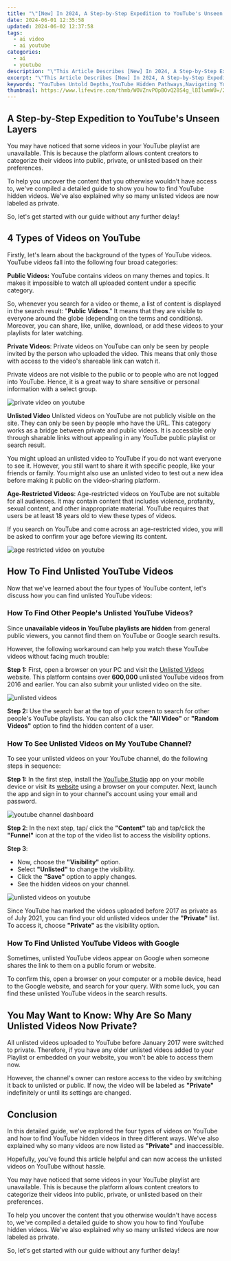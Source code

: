 ```yaml
---
title: "\"[New] In 2024, A Step-by-Step Expedition to YouTube's Unseen Layers\""
date: 2024-06-01 12:35:58
updated: 2024-06-02 12:37:58
tags:
  - ai video
  - ai youtube
categories:
  - ai
  - youtube
description: "\"This Article Describes [New] In 2024, A Step-by-Step Expedition to YouTube's Unseen Layers\""
excerpt: "\"This Article Describes [New] In 2024, A Step-by-Step Expedition to YouTube's Unseen Layers\""
keywords: "YouTubes Untold Depths,YouTube Hidden Pathways,Navigating YouTube Secrets,Insider Guide to YouTube,Unveiling YouTube Mysteries,Deciphering YouTube Labyrinth,Exploring YouTube's Core"
thumbnail: https://www.lifewire.com/thmb/WOVZnvP0pBOvQ28S4g_lBIlwmWU=/210x138/filters:no_upscale():max_bytes(150000):strip_icc()/Screenshot2024-05-14at1.32.44PM-743e663dd3194cf39b59416923a914f9.png
---
```


## A Step-by-Step Expedition to YouTube's Unseen Layers

You may have noticed that some videos in your YouTube playlist are unavailable. This is because the platform allows content creators to categorize their videos into public, private, or unlisted based on their preferences.

To help you uncover the content that you otherwise wouldn't have access to, we've compiled a detailed guide to show you how to find YouTube hidden videos. We've also explained why so many unlisted videos are now labeled as private.

So, let's get started with our guide without any further delay!

## 4 Types of Videos on YouTube

Firstly, let's learn about the background of the types of YouTube videos. YouTube videos fall into the following four broad categories:

**Public Videos:** YouTube contains videos on many themes and topics. It makes it impossible to watch all uploaded content under a specific category.

So, whenever you search for a video or theme, a list of content is displayed in the search result: "**Public** **Videos**." It means that they are visible to everyone around the globe (depending on the terms and conditions). Moreover, you can share, like, unlike, download, or add these videos to your playlists for later watching.

**Private Videos**: Private videos on YouTube can only be seen by people invited by the person who uploaded the video. This means that only those with access to the video's shareable link can watch it.

Private videos are not visible to the public or to people who are not logged into YouTube. Hence, it is a great way to share sensitive or personal information with a select group.

![private video on youtube](https://images.wondershare.com/filmora/article-images/private-video-on-youtube.png)

**Unlisted Video** Unlisted videos on YouTube are not publicly visible on the site. They can only be seen by people who have the URL. This category works as a bridge between private and public videos. It is accessible only through sharable links without appealing in any YouTube public playlist or search result.

You might upload an unlisted video to YouTube if you do not want everyone to see it. However, you still want to share it with specific people, like your friends or family. You might also use an unlisted video to test out a new idea before making it public on the video-sharing platform.

**Age-Restricted Videos**: Age-restricted videos on YouTube are not suitable for all audiences. It may contain content that includes violence, profanity, sexual content, and other inappropriate material. YouTube requires that users be at least 18 years old to view these types of videos.

If you search on YouTube and come across an age-restricted video, you will be asked to confirm your age before viewing its content.

![age restricted video on youtube](https://images.wondershare.com/filmora/article-images/age-restricted-videos-on-youtube.png)

## How To Find Unlisted YouTube Videos

Now that we've learned about the four types of YouTube content, let's discuss how you can find unlisted YouTube videos:

### How To Find Other People's Unlisted YouTube Videos?

Since **unavailable videos in YouTube playlists are hidden** from general public viewers, you cannot find them on YouTube or Google search results.

However, the following workaround can help you watch these YouTube videos without facing much trouble:

**Step 1:** First, open a browser on your PC and visit the [Unlisted Videos](https://unlistedvideos.com/) website. This platform contains over **600,000** unlisted YouTube videos from 2016 and earlier. You can also submit your unlisted video on the site.

![unlisted videos](https://images.wondershare.com/filmora/article-images/using-the-unlisted-videos-website-to-see-hidden-videos.png)

**Step 2:** Use the search bar at the top of your screen to search for other people's YouTube playlists. You can also click the **"All Video"** or **"Random Videos"** option to find the hidden content of a user.

### How To See Unlisted Videos on My YouTube Channel?

To see your unlisted videos on your YouTube channel, do the following steps in sequence:

**Step 1:** In the first step, install the [YouTube Studio](https://play.google.com/store/apps/details?id=com.google.android.apps.youtube.creator&hl=en&gl=US) app on your mobile device or visit its [website](https://studio.youtube.com/) using a browser on your computer. Next, launch the app and sign in to your channel's account using your email and password.

![youtube channel dashboard](https://images.wondershare.com/filmora/article-images/accessing-youtube-studio-to-see-unlisted-videos.png)

**Step 2**: In the next step, tap/ click the **"Content"** tab and tap/click the **"Funnel"** icon at the top of the video list to access the visibility options.

**Step 3**:

* Now, choose the **"Visibility"** option.
* Select **"Unlisted"** to change the visibility.
* Click the **"Save"** option to apply changes.
* See the hidden videos on your channel.

![unlisted videos on youtube](https://images.wondershare.com/filmora/article-images/changing-videos-visibility-to-see-unlisted-videos-on-youtube.png)

Since YouTube has marked the videos uploaded before 2017 as private as of July 2021, you can find your old unlisted videos under the **"Private"** list. To access it, choose **"Private"** as the visibility option.

### How To Find Unlisted YouTube Videos with Google

Sometimes, unlisted YouTube videos appear on Google when someone shares the link to them on a public forum or website.

To confirm this, open a browser on your computer or a mobile device, head to the Google website, and search for your query. With some luck, you can find these unlisted YouTube videos in the search results.

## You May Want to Know: Why Are So Many Unlisted Videos Now Private?

All unlisted videos uploaded to YouTube before January 2017 were switched to private. Therefore, if you have any older unlisted videos added to your Playlist or embedded on your website, you won't be able to access them now.

However, the channel's owner can restore access to the video by switching it back to unlisted or public. If now, the video will be labeled as **"Private"** indefinitely or until its settings are changed.

## Conclusion

In this detailed guide, we've explored the four types of videos on YouTube and how to find YouTube hidden videos in three different ways. We've also explained why so many videos are now listed as **"Private"** and inaccessible.

Hopefully, you've found this article helpful and can now access the unlisted videos on YouTube without hassle.

You may have noticed that some videos in your YouTube playlist are unavailable. This is because the platform allows content creators to categorize their videos into public, private, or unlisted based on their preferences.

To help you uncover the content that you otherwise wouldn't have access to, we've compiled a detailed guide to show you how to find YouTube hidden videos. We've also explained why so many unlisted videos are now labeled as private.

So, let's get started with our guide without any further delay!

